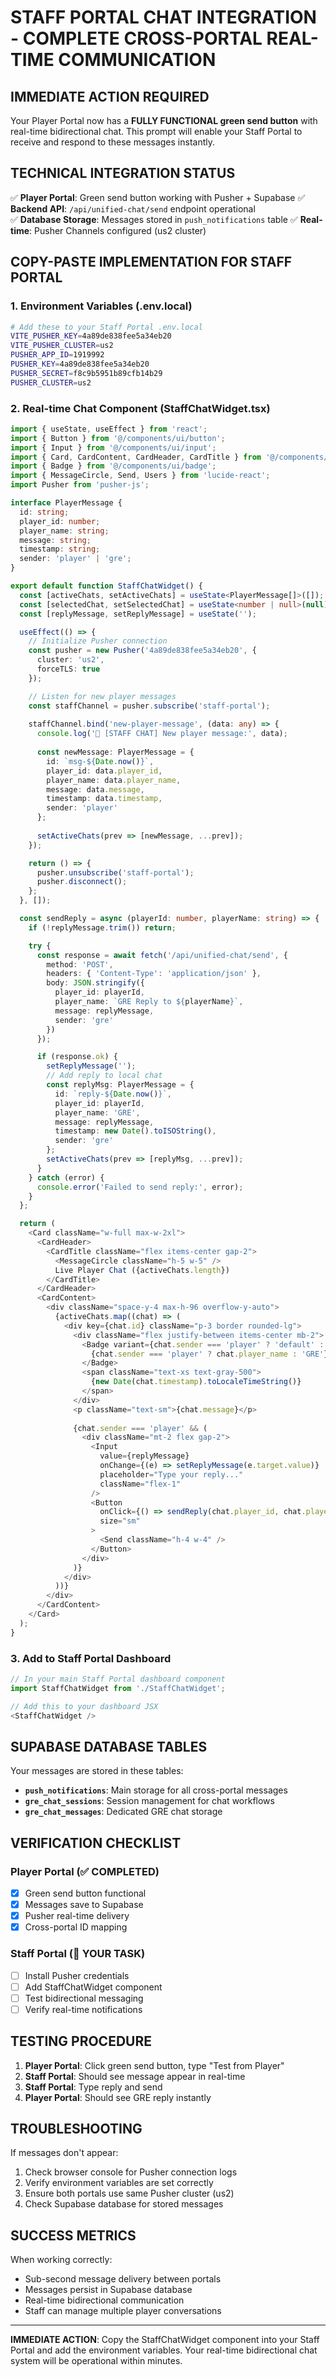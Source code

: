 # STAFF PORTAL CHAT INTEGRATION - COMPLETE CROSS-PORTAL REAL-TIME COMMUNICATION

## IMMEDIATE ACTION REQUIRED

Your Player Portal now has a **FULLY FUNCTIONAL green send button** with real-time bidirectional chat. This prompt will enable your Staff Portal to receive and respond to these messages instantly.

## TECHNICAL INTEGRATION STATUS

✅ **Player Portal**: Green send button working with Pusher + Supabase
✅ **Backend API**: `/api/unified-chat/send` endpoint operational  
✅ **Database Storage**: Messages stored in `push_notifications` table
✅ **Real-time**: Pusher Channels configured (us2 cluster)

## COPY-PASTE IMPLEMENTATION FOR STAFF PORTAL

### 1. Environment Variables (.env.local)
```bash
# Add these to your Staff Portal .env.local
VITE_PUSHER_KEY=4a89de838fee5a34eb20
VITE_PUSHER_CLUSTER=us2
PUSHER_APP_ID=1919992
PUSHER_KEY=4a89de838fee5a34eb20
PUSHER_SECRET=f8c9b5951b89cfb14b29
PUSHER_CLUSTER=us2
```

### 2. Real-time Chat Component (StaffChatWidget.tsx)
```typescript
import { useState, useEffect } from 'react';
import { Button } from '@/components/ui/button';
import { Input } from '@/components/ui/input';
import { Card, CardContent, CardHeader, CardTitle } from '@/components/ui/card';
import { Badge } from '@/components/ui/badge';
import { MessageCircle, Send, Users } from 'lucide-react';
import Pusher from 'pusher-js';

interface PlayerMessage {
  id: string;
  player_id: number;
  player_name: string;
  message: string;
  timestamp: string;
  sender: 'player' | 'gre';
}

export default function StaffChatWidget() {
  const [activeChats, setActiveChats] = useState<PlayerMessage[]>([]);
  const [selectedChat, setSelectedChat] = useState<number | null>(null);
  const [replyMessage, setReplyMessage] = useState('');

  useEffect(() => {
    // Initialize Pusher connection
    const pusher = new Pusher('4a89de838fee5a34eb20', {
      cluster: 'us2',
      forceTLS: true
    });

    // Listen for new player messages
    const staffChannel = pusher.subscribe('staff-portal');
    
    staffChannel.bind('new-player-message', (data: any) => {
      console.log('🚀 [STAFF CHAT] New player message:', data);
      
      const newMessage: PlayerMessage = {
        id: `msg-${Date.now()}`,
        player_id: data.player_id,
        player_name: data.player_name,
        message: data.message,
        timestamp: data.timestamp,
        sender: 'player'
      };
      
      setActiveChats(prev => [newMessage, ...prev]);
    });

    return () => {
      pusher.unsubscribe('staff-portal');
      pusher.disconnect();
    };
  }, []);

  const sendReply = async (playerId: number, playerName: string) => {
    if (!replyMessage.trim()) return;

    try {
      const response = await fetch('/api/unified-chat/send', {
        method: 'POST',
        headers: { 'Content-Type': 'application/json' },
        body: JSON.stringify({
          player_id: playerId,
          player_name: `GRE Reply to ${playerName}`,
          message: replyMessage,
          sender: 'gre'
        })
      });

      if (response.ok) {
        setReplyMessage('');
        // Add reply to local chat
        const replyMsg: PlayerMessage = {
          id: `reply-${Date.now()}`,
          player_id: playerId,
          player_name: 'GRE',
          message: replyMessage,
          timestamp: new Date().toISOString(),
          sender: 'gre'
        };
        setActiveChats(prev => [replyMsg, ...prev]);
      }
    } catch (error) {
      console.error('Failed to send reply:', error);
    }
  };

  return (
    <Card className="w-full max-w-2xl">
      <CardHeader>
        <CardTitle className="flex items-center gap-2">
          <MessageCircle className="h-5 w-5" />
          Live Player Chat ({activeChats.length})
        </CardTitle>
      </CardHeader>
      <CardContent>
        <div className="space-y-4 max-h-96 overflow-y-auto">
          {activeChats.map((chat) => (
            <div key={chat.id} className="p-3 border rounded-lg">
              <div className="flex justify-between items-center mb-2">
                <Badge variant={chat.sender === 'player' ? 'default' : 'secondary'}>
                  {chat.sender === 'player' ? chat.player_name : 'GRE'}
                </Badge>
                <span className="text-xs text-gray-500">
                  {new Date(chat.timestamp).toLocaleTimeString()}
                </span>
              </div>
              <p className="text-sm">{chat.message}</p>
              
              {chat.sender === 'player' && (
                <div className="mt-2 flex gap-2">
                  <Input
                    value={replyMessage}
                    onChange={(e) => setReplyMessage(e.target.value)}
                    placeholder="Type your reply..."
                    className="flex-1"
                  />
                  <Button 
                    onClick={() => sendReply(chat.player_id, chat.player_name)}
                    size="sm"
                  >
                    <Send className="h-4 w-4" />
                  </Button>
                </div>
              )}
            </div>
          ))}
        </div>
      </CardContent>
    </Card>
  );
}
```

### 3. Add to Staff Portal Dashboard
```typescript
// In your main Staff Portal dashboard component
import StaffChatWidget from './StaffChatWidget';

// Add this to your dashboard JSX
<StaffChatWidget />
```

## SUPABASE DATABASE TABLES

Your messages are stored in these tables:
- **`push_notifications`**: Main storage for all cross-portal messages
- **`gre_chat_sessions`**: Session management for chat workflows
- **`gre_chat_messages`**: Dedicated GRE chat storage

## VERIFICATION CHECKLIST

### Player Portal (✅ COMPLETED)
- [x] Green send button functional
- [x] Messages save to Supabase
- [x] Pusher real-time delivery
- [x] Cross-portal ID mapping

### Staff Portal (🔄 YOUR TASK)
- [ ] Install Pusher credentials
- [ ] Add StaffChatWidget component
- [ ] Test bidirectional messaging
- [ ] Verify real-time notifications

## TESTING PROCEDURE

1. **Player Portal**: Click green send button, type "Test from Player"
2. **Staff Portal**: Should see message appear in real-time
3. **Staff Portal**: Type reply and send
4. **Player Portal**: Should see GRE reply instantly

## TROUBLESHOOTING

If messages don't appear:
1. Check browser console for Pusher connection logs
2. Verify environment variables are set correctly
3. Ensure both portals use same Pusher cluster (us2)
4. Check Supabase database for stored messages

## SUCCESS METRICS

When working correctly:
- Sub-second message delivery between portals
- Messages persist in Supabase database
- Real-time bidirectional communication
- Staff can manage multiple player conversations

---

**IMMEDIATE ACTION**: Copy the StaffChatWidget component into your Staff Portal and add the environment variables. Your real-time bidirectional chat system will be operational within minutes.